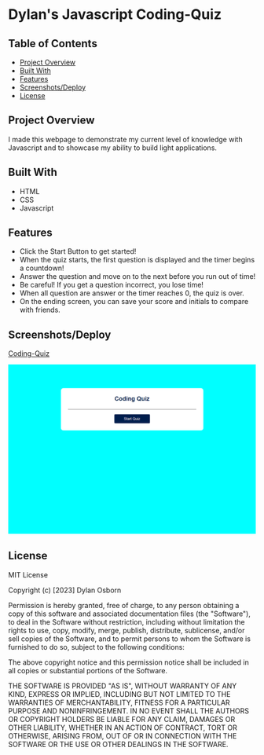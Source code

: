 # Dylan's Javascript Coding-Quiz

## Table of Contents

- [Project Overview](#project-overview)
- [Built With](#built-with)
- [Features](#features)
- [Screenshots/Deploy](#screenshotsdeploy)
- [License](#license)


## Project Overview

I made this webpage to demonstrate my current level of knowledge with Javascript and to showcase my ability to build light applications. 

## Built With

- HTML
- CSS
- Javascript

## Features

- Click the Start Button to get started!
- When the quiz starts, the first question is displayed and the timer begins a countdown!
- Answer the question and move on to the next before you run out of time!
- Be careful! If you get a question incorrect, you lose time! 
- When all question are answer or the timer reaches 0, the quiz is over. 
- On the ending screen, you can save your score and initials to compare with friends. 

## Screenshots/Deploy

 [Coding-Quiz](https://github.com/DylanOzzy/Coding-Quiz)

 ![Coding-Quiz](assets\CodingQuiz.png.png)



## License

MIT License

Copyright (c) [2023] Dylan Osborn

Permission is hereby granted, free of charge, to any person obtaining a copy
of this software and associated documentation files (the "Software"), to deal
in the Software without restriction, including without limitation the rights
to use, copy, modify, merge, publish, distribute, sublicense, and/or sell
copies of the Software, and to permit persons to whom the Software is
furnished to do so, subject to the following conditions:

The above copyright notice and this permission notice shall be included in all
copies or substantial portions of the Software.

THE SOFTWARE IS PROVIDED "AS IS", WITHOUT WARRANTY OF ANY KIND, EXPRESS OR
IMPLIED, INCLUDING BUT NOT LIMITED TO THE WARRANTIES OF MERCHANTABILITY,
FITNESS FOR A PARTICULAR PURPOSE AND NONINFRINGEMENT. IN NO EVENT SHALL THE
AUTHORS OR COPYRIGHT HOLDERS BE LIABLE FOR ANY CLAIM, DAMAGES OR OTHER
LIABILITY, WHETHER IN AN ACTION OF CONTRACT, TORT OR OTHERWISE, ARISING FROM,
OUT OF OR IN CONNECTION WITH THE SOFTWARE OR THE USE OR OTHER DEALINGS IN THE
SOFTWARE.
